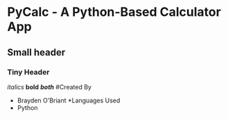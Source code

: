 # PyCalc - A Python-Based Calculator App
## Small header
### Tiny Header
*italics*
**bold**
***both***
#Created By
- Brayden O'Briant
*Languages Used
- Python

